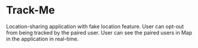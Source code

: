 # Track-Me
Location-sharing application with fake location feature. User can opt-out from being tracked by the paired user. User can see the paired users in Map in the application in real-time.
